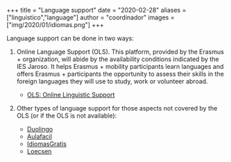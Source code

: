 +++
title = "Language support"
date = "2020-02-28"
aliases = ["linguistico","language"]
author = "coordinador"
images = ["img/2020/01/idiomas.png"]
+++

Language support can be done in two ways: 

1. Online Language Support (OLS). This platform, provided by the Erasmus + organization, will abide by the availability conditions indicated by the IES Jaroso. It helps Erasmus + mobility participants learn languages ​​and offers Erasmus + participants the opportunity to assess their skills in the foreign languages ​​they will use to study, work or volunteer abroad.

    - [OLS: Online Linguistic Support](https://erasmusplusols.eu/es/)

2. Other types of language support for those aspects not covered by the OLS (or if the OLS is not available):

    - [Duolingo](https://es.duolingo.com/)
    - [Aulafacil](https://www.aulafacil.com/)
    - [IdiomasGratis](https://www.idiomasgratis.net/)
    - [Loecsen](https://www.loecsen.com/)